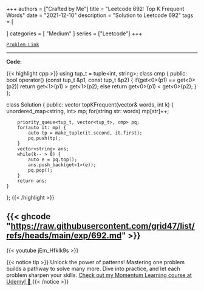 
+++
authors = ["Crafted by Me"]
title = "Leetcode 692: Top K Frequent Words"
date = "2021-12-10"
description = "Solution to Leetcode 692"
tags = [
    
]
categories = [
    "Medium"
]
series = ["Leetcode"]
+++



[`Problem Link`](https://leetcode.com/problems/top-k-frequent-words/description/)

---

**Code:**

{{< highlight cpp >}}
using tup_t = tuple<int, string>;
class cmp {
public:
    bool operator() (const tup_t &p1, const tup_t &p2) {
        if(get<0>(p1) == get<0>(p2)) return get<1>(p1) > get<1>(p2);
        else return get<0>(p1) < get<0>(p2);
    }
};

class Solution {
public:
    vector<string> topKFrequent(vector<string>& words, int k) {
        unordered_map<string, int> mp;
        for(string str: words)
            mp[str]++;

        priority_queue<tup_t, vector<tup_t>, cmp> pq;
        for(auto it: mp) {
            auto tp = make_tuple(it.second, it.first);
            pq.push(tp);
        }
        vector<string> ans;
        while(k-- > 0) {
            auto e = pq.top();
            ans.push_back(get<1>(e));
            pq.pop();
        }
        return ans;
    }
};
{{< /highlight >}}

{{< ghcode "https://raw.githubusercontent.com/grid47/list/refs/heads/main/exp/692.md" >}}
---
{{< youtube jEm_HfkIk9s >}}

{{< notice tip >}}
Unlock the power of patterns! Mastering one problem builds a pathway to solve many more. Dive into practice, and let each problem sharpen your skills. [Check out my Momentum Learning course at Udemy! 🚀 ](https://www.udemy.com/course/algorithms-and-data-structures-in-cpp/)
{{< /notice >}}

